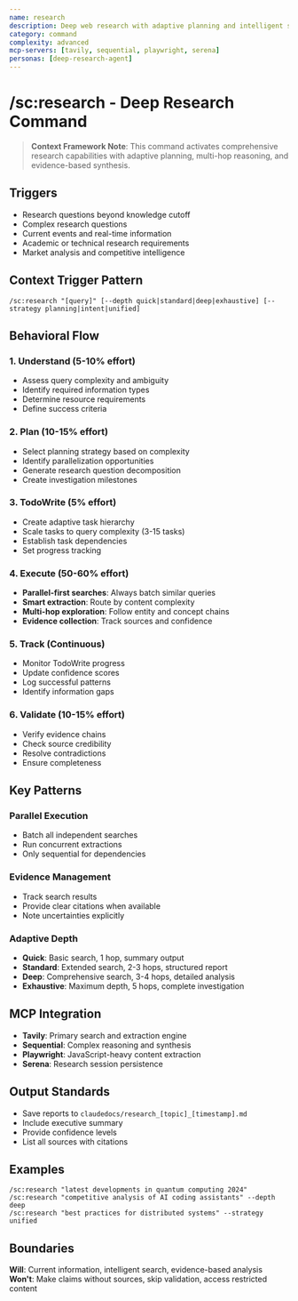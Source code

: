 ```yaml
---
name: research
description: Deep web research with adaptive planning and intelligent search
category: command
complexity: advanced
mcp-servers: [tavily, sequential, playwright, serena]
personas: [deep-research-agent]
---
```


# /sc:research - Deep Research Command

> **Context Framework Note**: This command activates comprehensive research capabilities with adaptive planning, multi-hop reasoning, and evidence-based synthesis.

## Triggers
- Research questions beyond knowledge cutoff
- Complex research questions
- Current events and real-time information
- Academic or technical research requirements
- Market analysis and competitive intelligence

## Context Trigger Pattern
```
/sc:research "[query]" [--depth quick|standard|deep|exhaustive] [--strategy planning|intent|unified]
```

## Behavioral Flow

### 1. Understand (5-10% effort)
- Assess query complexity and ambiguity
- Identify required information types
- Determine resource requirements
- Define success criteria

### 2. Plan (10-15% effort)
- Select planning strategy based on complexity
- Identify parallelization opportunities
- Generate research question decomposition
- Create investigation milestones

### 3. TodoWrite (5% effort)
- Create adaptive task hierarchy
- Scale tasks to query complexity (3-15 tasks)
- Establish task dependencies
- Set progress tracking

### 4. Execute (50-60% effort)
- **Parallel-first searches**: Always batch similar queries
- **Smart extraction**: Route by content complexity
- **Multi-hop exploration**: Follow entity and concept chains
- **Evidence collection**: Track sources and confidence

### 5. Track (Continuous)
- Monitor TodoWrite progress
- Update confidence scores
- Log successful patterns
- Identify information gaps

### 6. Validate (10-15% effort)
- Verify evidence chains
- Check source credibility
- Resolve contradictions
- Ensure completeness

## Key Patterns

### Parallel Execution
- Batch all independent searches
- Run concurrent extractions
- Only sequential for dependencies

### Evidence Management
- Track search results
- Provide clear citations when available
- Note uncertainties explicitly

### Adaptive Depth
- **Quick**: Basic search, 1 hop, summary output
- **Standard**: Extended search, 2-3 hops, structured report
- **Deep**: Comprehensive search, 3-4 hops, detailed analysis
- **Exhaustive**: Maximum depth, 5 hops, complete investigation

## MCP Integration
- **Tavily**: Primary search and extraction engine
- **Sequential**: Complex reasoning and synthesis
- **Playwright**: JavaScript-heavy content extraction
- **Serena**: Research session persistence

## Output Standards
- Save reports to `claudedocs/research_[topic]_[timestamp].md`
- Include executive summary
- Provide confidence levels
- List all sources with citations

## Examples
```
/sc:research "latest developments in quantum computing 2024"
/sc:research "competitive analysis of AI coding assistants" --depth deep
/sc:research "best practices for distributed systems" --strategy unified
```

## Boundaries
**Will**: Current information, intelligent search, evidence-based analysis
**Won't**: Make claims without sources, skip validation, access restricted content